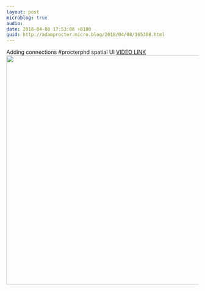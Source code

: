 ```yaml
---
layout: post
microblog: true
audio: 
date: 2018-04-08 17:53:08 +0100
guid: http://adamprocter.micro.blog/2018/04/08/165308.html
---
```

Adding connections #procterphd spatial UI
[VIDEO LINK](https://www.instagram.com/p/BhUR0Y7jtC0/?taken-by=adamprocter)
<img src="http://discursive.adamprocter.co.uk/uploads/2018/318a1f8e45.jpg" width="600" height="600" />
